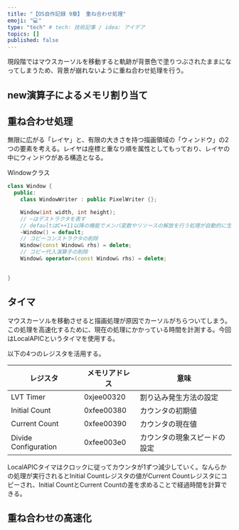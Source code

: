 ```yaml
---
title: "【OS自作記録 9章】 重ね合わせ処理"
emoji: "💻"
type: "tech" # tech: 技術記事 / idea: アイデア
topics: []
published: false
---
```


現段階ではマウスカーソルを移動すると軌跡が背景色で塗りつぶされたままになってしまうため、背景が崩れないように重ね合わせ処理を行う。

## new演算子によるメモリ割り当て

## 重ね合わせ処理
無限に広がる「レイヤ」と、有限の大きさを持つ描画領域の「ウィンドウ」の2つの要素を考える。レイヤは座標と重なり順を属性としてもっており、レイヤの中にウィンドウがある構造となる。

Windowクラス
```cpp
class Window {
  public:
    class WindowWriter : public PixelWriter {};

    Window(int width, int height);
    // ~はデストラクタを表す
    // defaultはC++11以降の機能でメンバ変数やリソースの解放を行う処理が自動的に生成される
    ~Window() = default;
    // コピーコンストラクタの削除
    Window(const Window& rhs) = delete;
    // コピー代入演算子の削除
    Window& operator=(const Window& rhs) = delete;

    
}
```

## タイマ
マウスカーソルを移動させると描画処理が原因でカーソルがちらついてしまう。この処理を高速化するために、現在の処理にかかっている時間を計測する。今回はLocalAPICというタイマを使用する。

以下の4つのレジスタを活用する。

| レジスタ | メモリアドレス | 意味 |
| --- | --- | --- |
| LVT Timer | 0xjee00320 | 割り込み発生方法の設定 |
| Initial Count | 0xfee00380 | カウンタの初期値 |
| Current Count | 0xfee00390 | カウンタの現在値 |
| Divide Configuration | 0xfee003e0 | カウンタの現象スピードの設定 |

LocalAPICタイマはクロックに従ってカウンタが1ずつ減少していく。なんらかの処理が実行されるとInitial Countレジスタの値がCurrent Countレジスタにコピーされ、Initial CountとCurrent Countの差を求めることで経過時間を計算できる。

## 重ね合わせの高速化
